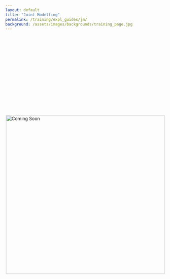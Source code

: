 ```yaml
---
layout: default
title: "Joint Modelling"
permalink: /training/expl_guides/jm/
background: /assets/images/backgrounds/training_page.jpg
---
```


<div style="height: 250px;"></div> <img src="{{ site.url }}{{ site.baseurl }}/assets/images/coming_soon.jpg" alt="Coming Soon" style="width: 500px; display: block; margin: 0 auto;">
